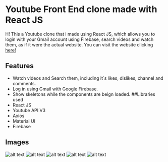 # Youtube Front End clone made with React JS
H! This a Youtube clone that i made using React JS, which allows you to login with your Gmail account using Firebase, search videos and watch them, as if it were the actual website.
You can visit the website clicking [here!](https://react-clone-295320.web.app/)
## Features
* Watch videos and Search them, including it´s likes, dislikes, channel and comments.
* Log in using Gmail with Google Firebase.
* Show skeletons while the components are beign loaded.
##Libraries used
* React JS
* Youtube API V3
* Axios
* Material UI
* Firebase
## Images
![alt text](https://www.corraditobias.com.ar/img/work/08/01.jpg)
![alt text](https://www.corraditobias.com.ar/img/work/08/02.jpg)
![alt text](https://www.corraditobias.com.ar/img/work/08/03.jpg)
![alt text](https://www.corraditobias.com.ar/img/work/08/04.jpg)
![alt text](https://www.corraditobias.com.ar/img/work/08/05.jpg)
